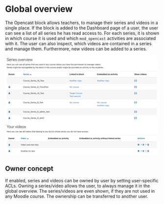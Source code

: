 # Global overview
The Opencast block allows teachers, to manage their series and videos in a single place. 
If the block is added to the Dashboard page of a user, the user can see a list of all series he has read access to.
For each series, it is shown in which course it is used and which `mod_opencast` activities are associated with it.
The user can also inspect, which videos are contained in a series and manage them.
Furthermore, new videos can be added to a series.

![Block opencast global overview](../img/block_overview.png)

## Owner concept
If enabled, series and videos can be owned by user by setting user-specific ACLs. Owning a series/video allows the user, to always manage it in the global overview. 
The series/videos are even shown, if they are not used in any Moodle course. The ownership can be transferred to another user.